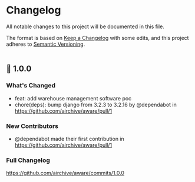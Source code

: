 # Changelog
All notable changes to this project will be documented in this file.  

The format is based on [Keep a Changelog](https://keepachangelog.com/en/1.0.0/) with some edits,
and this project adheres to [Semantic Versioning](https://semver.org/spec/v2.0.0.html).  
&nbsp;

## 🎉 1.0.0

### What's Changed
* feat: add warehouse management software poc
* chore(deps): bump django from 3.2.3 to 3.2.16 by @dependabot in https://github.com/airchive/aware/pull/1

### New Contributors
* @dependabot made their first contribution in https://github.com/airchive/aware/pull/1

### Full Changelog 
https://github.com/airchive/aware/commits/1.0.0
